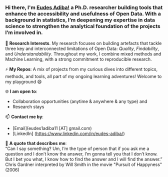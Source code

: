 ### Hi there, I'm [Eudes Adiba!](https://www.linkedin.com/in/eudes-adiba/) a Ph.D. researcher building tools that enhance the accessibility and usefulness of Open Data. With a background in statistics, I’m deepening my expertise in data science to strengthen the analytical foundation of the projects I’m involved in.

🌱 **Research Interests**. My research focuses on building artefacts that tackle three key and interconnected limitations of Open Data: *Quality*, *Findability*, and *Understandability*. Throughout my work, I combine mixed methods and Machine Learning, with a strong commitment to reproducible research.

⚡ **My Repos**: A mix of projects from my curious dives into different topics, methods, and tools, all part of my ongoing learning adventures! Welcome to my playground 😄


🌐 **I am open to**:
- Collaboration opportunities (anytime & anywhere & any type) and 
- Research stays

📫 **Contact me by**:
- [Email](eudes1adiba11 [AT] gmail.com)
- [LinkedIn] (https://www.linkedin.com/in/eudes-adiba/)

💬 **A quote that describes me**:  
“Can I say something? Um, I’m the type of person that if you ask me a question and I don’t know the answer, I’m gonna tell you that I don’t know. But I bet you what, I know how to find the answer and I will find the answer.” Chris Gardner interpreted by Will Smith in the movie "Pursuit of Happyness" (2006)

